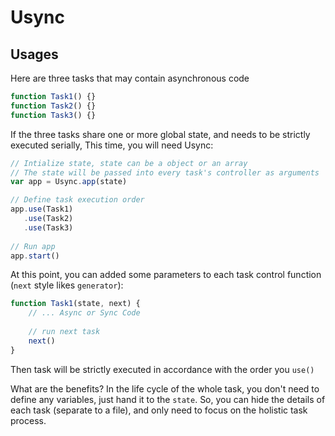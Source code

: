 # Usync

## Usages

Here are three tasks that may contain asynchronous code

```js
function Task1() {}
function Task2() {}
function Task3() {}
```

If the three tasks share one or more global state, and needs to be strictly executed serially, This time, you will need Usync:

```js
// Intialize state, state can be a object or an array
// The state will be passed into every task's controller as arguments 
var app = Usync.app(state)

// Define task execution order
app.use(Task1)
   .use(Task2)
   .use(Task3)
    
// Run app 
app.start()  
```

At this point, you can added some parameters to each task control function (`next` style likes `generator`):

```js
function Task1(state, next) {
    // ... Async or Sync Code
    
    // run next task
    next()
}
```

Then task will be strictly executed in accordance with the order you `use()`

What are the benefits? In the life cycle of the whole task, you don't need to define any variables, just hand it to the `state`. So, you can hide the details of each task (separate to a file), and only need to focus on the holistic task process.

